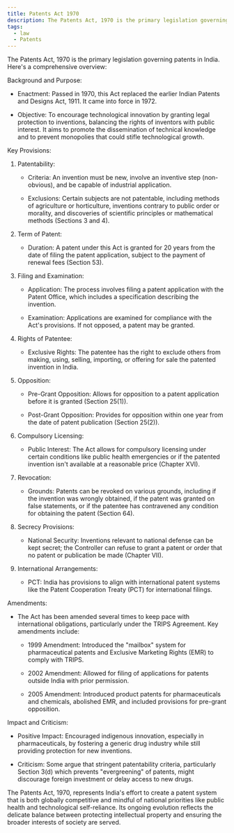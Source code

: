```yaml
---
title: Patents Act 1970
description: The Patents Act, 1970 is the primary legislation governing patents in India.
tags:
  - law
  - Patents
---
```



The Patents Act, 1970 is the primary legislation governing patents in India. Here's a comprehensive overview:

Background and Purpose:

- Enactment: Passed in 1970, this Act replaced the earlier Indian Patents and Designs Act, 1911. It came into force in 1972.

- Objective: To encourage technological innovation by granting legal protection to inventions, balancing the rights of inventors with public interest. It aims to promote the dissemination of technical knowledge and to prevent monopolies that could stifle technological growth.

Key Provisions:

1. Patentability:

    - Criteria: An invention must be new, involve an inventive step (non-obvious), and be capable of industrial application.

    - Exclusions: Certain subjects are not patentable, including methods of agriculture or horticulture, inventions contrary to public order or morality, and discoveries of scientific principles or mathematical methods (Sections 3 and 4).

2. Term of Patent:

    - Duration: A patent under this Act is granted for 20 years from the date of filing the patent application, subject to the payment of renewal fees (Section 53).

3. Filing and Examination:

    - Application: The process involves filing a patent application with the Patent Office, which includes a specification describing the invention.

    - Examination: Applications are examined for compliance with the Act's provisions. If not opposed, a patent may be granted.

4. Rights of Patentee:

    - Exclusive Rights: The patentee has the right to exclude others from making, using, selling, importing, or offering for sale the patented invention in India.

5. Opposition:

    - Pre-Grant Opposition: Allows for opposition to a patent application before it is granted (Section 25(1)).

    - Post-Grant Opposition: Provides for opposition within one year from the date of patent publication (Section 25(2)).

6. Compulsory Licensing:

    - Public Interest: The Act allows for compulsory licensing under certain conditions like public health emergencies or if the patented invention isn't available at a reasonable price (Chapter XVI).

7. Revocation:

    - Grounds: Patents can be revoked on various grounds, including if the invention was wrongly obtained, if the patent was granted on false statements, or if the patentee has contravened any condition for obtaining the patent (Section 64).

8. Secrecy Provisions:

    - National Security: Inventions relevant to national defense can be kept secret; the Controller can refuse to grant a patent or order that no patent or publication be made (Chapter VII).

9. International Arrangements:

    - PCT: India has provisions to align with international patent systems like the Patent Cooperation Treaty (PCT) for international filings.

Amendments:

- The Act has been amended several times to keep pace with international obligations, particularly under the TRIPS Agreement. Key amendments include:

  - 1999 Amendment: Introduced the "mailbox" system for pharmaceutical patents and Exclusive Marketing Rights (EMR) to comply with TRIPS.

  - 2002 Amendment: Allowed for filing of applications for patents outside India with prior permission.

  - 2005 Amendment: Introduced product patents for pharmaceuticals and chemicals, abolished EMR, and included provisions for pre-grant opposition.

Impact and Criticism:

- Positive Impact: Encouraged indigenous innovation, especially in pharmaceuticals, by fostering a generic drug industry while still providing protection for new inventions.

- Criticism: Some argue that stringent patentability criteria, particularly Section 3(d) which prevents "evergreening" of patents, might discourage foreign investment or delay access to new drugs.

The Patents Act, 1970, represents India's effort to create a patent system that is both globally competitive and mindful of national priorities like public health and technological self-reliance. Its ongoing evolution reflects the delicate balance between protecting intellectual property and ensuring the broader interests of society are served.
